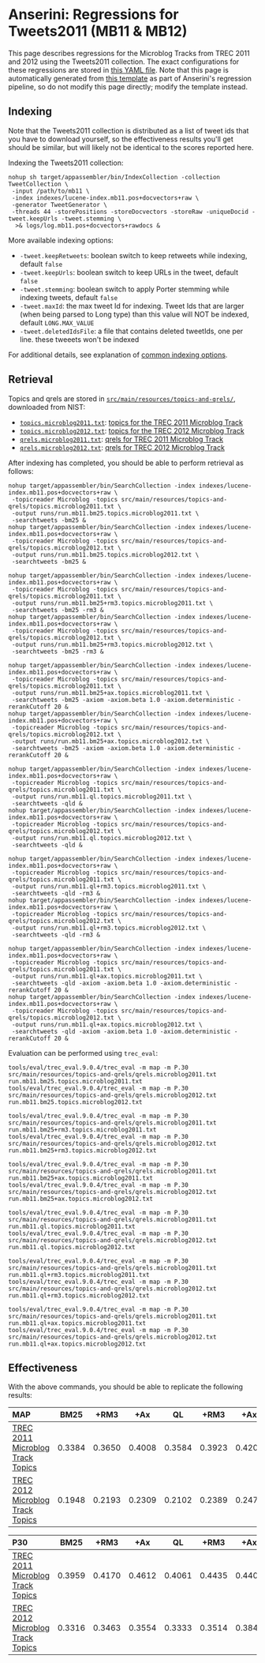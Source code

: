 # Anserini: Regressions for Tweets2011 (MB11 &amp; MB12)

This page describes regressions for the Microblog Tracks from TREC 2011 and 2012 using the Tweets2011 collection.
The exact configurations for these regressions are stored in [this YAML file](../src/main/resources/regression/mb11.yaml).
Note that this page is automatically generated from [this template](../src/main/resources/docgen/templates/mb11.template) as part of Anserini's regression pipeline, so do not modify this page directly; modify the template instead.

## Indexing

Note that the Tweets2011 collection is distributed as a list of tweet ids that you have to download yourself, so the
effectiveness results you'll get should be similar, but will likely not be identical to the scores reported here.

Indexing the Tweets2011 collection:

```
nohup sh target/appassembler/bin/IndexCollection -collection TweetCollection \
 -input /path/to/mb11 \
 -index indexes/lucene-index.mb11.pos+docvectors+raw \
 -generator TweetGenerator \
 -threads 44 -storePositions -storeDocvectors -storeRaw -uniqueDocid -tweet.keepUrls -tweet.stemming \
  >& logs/log.mb11.pos+docvectors+rawdocs &
```

More available indexing options:
* `-tweet.keepRetweets`: boolean switch to keep retweets while indexing, default `false`
* `-tweet.keepUrls`: boolean switch to keep URLs in the tweet, default `false`
* `-tweet.stemming`: boolean switch to apply Porter stemming while indexing tweets, default `false`
* `-tweet.maxId`: the max tweet Id for indexing. Tweet Ids that are larger (when being parsed to Long type) than this value will NOT be indexed, default `LONG.MAX_VALUE`
* `-tweet.deletedIdsFile`: a file that contains deleted tweetIds, one per line. these tweeets won't be indexed

For additional details, see explanation of [common indexing options](common-indexing-options.md).

## Retrieval

Topics and qrels are stored in [`src/main/resources/topics-and-qrels/`](../src/main/resources/topics-and-qrels/), downloaded from NIST:

+ [`topics.microblog2011.txt`](../src/main/resources/topics-and-qrels/topics.microblog2011.txt): [topics for the TREC 2011 Microblog Track](https://trec.nist.gov/data/microblog/11/topics.MB1-50.txt)
+ [`topics.microblog2012.txt`](../src/main/resources/topics-and-qrels/topics.microblog2012.txt): [topics for the TREC 2012 Microblog Track](https://trec.nist.gov/data/microblog/12/2012.topics.MB51-110.txt)
+ [`qrels.microblog2011.txt`](../src/main/resources/topics-and-qrels/qrels.microblog2011.txt): [qrels for TREC 2011 Microblog Track](https://trec.nist.gov/data/microblog/11/microblog11-qrels)
+ [`qrels.microblog2012.txt`](../src/main/resources/topics-and-qrels/qrels.microblog2012.txt): [qrels for TREC 2012 Microblog Track](https://trec.nist.gov/data/microblog/12/adhoc-qrels)

After indexing has completed, you should be able to perform retrieval as follows:

```
nohup target/appassembler/bin/SearchCollection -index indexes/lucene-index.mb11.pos+docvectors+raw \
 -topicreader Microblog -topics src/main/resources/topics-and-qrels/topics.microblog2011.txt \
 -output runs/run.mb11.bm25.topics.microblog2011.txt \
 -searchtweets -bm25 &
nohup target/appassembler/bin/SearchCollection -index indexes/lucene-index.mb11.pos+docvectors+raw \
 -topicreader Microblog -topics src/main/resources/topics-and-qrels/topics.microblog2012.txt \
 -output runs/run.mb11.bm25.topics.microblog2012.txt \
 -searchtweets -bm25 &

nohup target/appassembler/bin/SearchCollection -index indexes/lucene-index.mb11.pos+docvectors+raw \
 -topicreader Microblog -topics src/main/resources/topics-and-qrels/topics.microblog2011.txt \
 -output runs/run.mb11.bm25+rm3.topics.microblog2011.txt \
 -searchtweets -bm25 -rm3 &
nohup target/appassembler/bin/SearchCollection -index indexes/lucene-index.mb11.pos+docvectors+raw \
 -topicreader Microblog -topics src/main/resources/topics-and-qrels/topics.microblog2012.txt \
 -output runs/run.mb11.bm25+rm3.topics.microblog2012.txt \
 -searchtweets -bm25 -rm3 &

nohup target/appassembler/bin/SearchCollection -index indexes/lucene-index.mb11.pos+docvectors+raw \
 -topicreader Microblog -topics src/main/resources/topics-and-qrels/topics.microblog2011.txt \
 -output runs/run.mb11.bm25+ax.topics.microblog2011.txt \
 -searchtweets -bm25 -axiom -axiom.beta 1.0 -axiom.deterministic -rerankCutoff 20 &
nohup target/appassembler/bin/SearchCollection -index indexes/lucene-index.mb11.pos+docvectors+raw \
 -topicreader Microblog -topics src/main/resources/topics-and-qrels/topics.microblog2012.txt \
 -output runs/run.mb11.bm25+ax.topics.microblog2012.txt \
 -searchtweets -bm25 -axiom -axiom.beta 1.0 -axiom.deterministic -rerankCutoff 20 &

nohup target/appassembler/bin/SearchCollection -index indexes/lucene-index.mb11.pos+docvectors+raw \
 -topicreader Microblog -topics src/main/resources/topics-and-qrels/topics.microblog2011.txt \
 -output runs/run.mb11.ql.topics.microblog2011.txt \
 -searchtweets -qld &
nohup target/appassembler/bin/SearchCollection -index indexes/lucene-index.mb11.pos+docvectors+raw \
 -topicreader Microblog -topics src/main/resources/topics-and-qrels/topics.microblog2012.txt \
 -output runs/run.mb11.ql.topics.microblog2012.txt \
 -searchtweets -qld &

nohup target/appassembler/bin/SearchCollection -index indexes/lucene-index.mb11.pos+docvectors+raw \
 -topicreader Microblog -topics src/main/resources/topics-and-qrels/topics.microblog2011.txt \
 -output runs/run.mb11.ql+rm3.topics.microblog2011.txt \
 -searchtweets -qld -rm3 &
nohup target/appassembler/bin/SearchCollection -index indexes/lucene-index.mb11.pos+docvectors+raw \
 -topicreader Microblog -topics src/main/resources/topics-and-qrels/topics.microblog2012.txt \
 -output runs/run.mb11.ql+rm3.topics.microblog2012.txt \
 -searchtweets -qld -rm3 &

nohup target/appassembler/bin/SearchCollection -index indexes/lucene-index.mb11.pos+docvectors+raw \
 -topicreader Microblog -topics src/main/resources/topics-and-qrels/topics.microblog2011.txt \
 -output runs/run.mb11.ql+ax.topics.microblog2011.txt \
 -searchtweets -qld -axiom -axiom.beta 1.0 -axiom.deterministic -rerankCutoff 20 &
nohup target/appassembler/bin/SearchCollection -index indexes/lucene-index.mb11.pos+docvectors+raw \
 -topicreader Microblog -topics src/main/resources/topics-and-qrels/topics.microblog2012.txt \
 -output runs/run.mb11.ql+ax.topics.microblog2012.txt \
 -searchtweets -qld -axiom -axiom.beta 1.0 -axiom.deterministic -rerankCutoff 20 &
```

Evaluation can be performed using `trec_eval`:

```
tools/eval/trec_eval.9.0.4/trec_eval -m map -m P.30 src/main/resources/topics-and-qrels/qrels.microblog2011.txt run.mb11.bm25.topics.microblog2011.txt
tools/eval/trec_eval.9.0.4/trec_eval -m map -m P.30 src/main/resources/topics-and-qrels/qrels.microblog2012.txt run.mb11.bm25.topics.microblog2012.txt

tools/eval/trec_eval.9.0.4/trec_eval -m map -m P.30 src/main/resources/topics-and-qrels/qrels.microblog2011.txt run.mb11.bm25+rm3.topics.microblog2011.txt
tools/eval/trec_eval.9.0.4/trec_eval -m map -m P.30 src/main/resources/topics-and-qrels/qrels.microblog2012.txt run.mb11.bm25+rm3.topics.microblog2012.txt

tools/eval/trec_eval.9.0.4/trec_eval -m map -m P.30 src/main/resources/topics-and-qrels/qrels.microblog2011.txt run.mb11.bm25+ax.topics.microblog2011.txt
tools/eval/trec_eval.9.0.4/trec_eval -m map -m P.30 src/main/resources/topics-and-qrels/qrels.microblog2012.txt run.mb11.bm25+ax.topics.microblog2012.txt

tools/eval/trec_eval.9.0.4/trec_eval -m map -m P.30 src/main/resources/topics-and-qrels/qrels.microblog2011.txt run.mb11.ql.topics.microblog2011.txt
tools/eval/trec_eval.9.0.4/trec_eval -m map -m P.30 src/main/resources/topics-and-qrels/qrels.microblog2012.txt run.mb11.ql.topics.microblog2012.txt

tools/eval/trec_eval.9.0.4/trec_eval -m map -m P.30 src/main/resources/topics-and-qrels/qrels.microblog2011.txt run.mb11.ql+rm3.topics.microblog2011.txt
tools/eval/trec_eval.9.0.4/trec_eval -m map -m P.30 src/main/resources/topics-and-qrels/qrels.microblog2012.txt run.mb11.ql+rm3.topics.microblog2012.txt

tools/eval/trec_eval.9.0.4/trec_eval -m map -m P.30 src/main/resources/topics-and-qrels/qrels.microblog2011.txt run.mb11.ql+ax.topics.microblog2011.txt
tools/eval/trec_eval.9.0.4/trec_eval -m map -m P.30 src/main/resources/topics-and-qrels/qrels.microblog2012.txt run.mb11.ql+ax.topics.microblog2012.txt
```

## Effectiveness

With the above commands, you should be able to replicate the following results:

MAP                                     | BM25      | +RM3      | +Ax       | QL        | +RM3      | +Ax       |
:---------------------------------------|-----------|-----------|-----------|-----------|-----------|-----------|
[TREC 2011 Microblog Track Topics](../src/main/resources/topics-and-qrels/topics.microblog2011.txt)| 0.3384    | 0.3650    | 0.4008    | 0.3584    | 0.3923    | 0.4201    |
[TREC 2012 Microblog Track Topics](../src/main/resources/topics-and-qrels/topics.microblog2012.txt)| 0.1948    | 0.2193    | 0.2309    | 0.2102    | 0.2389    | 0.2474    |


P30                                     | BM25      | +RM3      | +Ax       | QL        | +RM3      | +Ax       |
:---------------------------------------|-----------|-----------|-----------|-----------|-----------|-----------|
[TREC 2011 Microblog Track Topics](../src/main/resources/topics-and-qrels/topics.microblog2011.txt)| 0.3959    | 0.4170    | 0.4612    | 0.4061    | 0.4435    | 0.4408    |
[TREC 2012 Microblog Track Topics](../src/main/resources/topics-and-qrels/topics.microblog2012.txt)| 0.3316    | 0.3463    | 0.3554    | 0.3333    | 0.3514    | 0.3842    |
